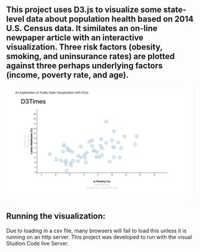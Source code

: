 

## This project uses D3.js to visualize some state-level data about population health based on 2014 U.S. Census data. It similates an on-line newpaper article with an interactive visualization. Three risk factors (obesity, smoking, and uninsurance rates) are plotted against three perhaps underlying factors (income, poverty rate, and age).

![](Images/d3.png)


## Running the visualization:

Due to loading in a csv file, many browsers will fail to load this unless it is running on an http server. This project was developed to run with the visual Studion Code live Server.
